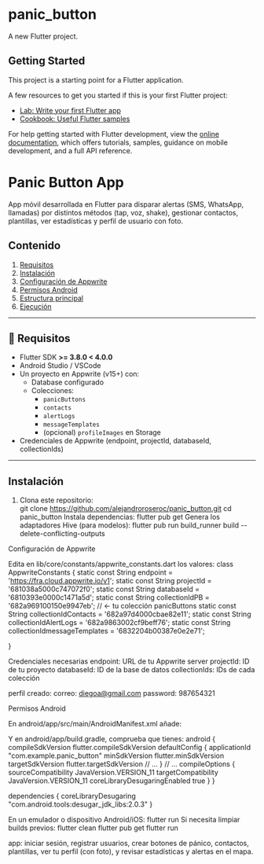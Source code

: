 # panic_button

A new Flutter project.

## Getting Started

This project is a starting point for a Flutter application.

A few resources to get you started if this is your first Flutter project:

- [Lab: Write your first Flutter app](https://docs.flutter.dev/get-started/codelab)
- [Cookbook: Useful Flutter samples](https://docs.flutter.dev/cookbook)

For help getting started with Flutter development, view the
[online documentation](https://docs.flutter.dev/), which offers tutorials,
samples, guidance on mobile development, and a full API reference.






# Panic Button App

App móvil desarrollada en Flutter para disparar alertas (SMS, WhatsApp, llamadas) por distintos métodos (tap, voz, shake), gestionar contactos, plantillas, ver estadísticas y perfil de usuario con foto.



## Contenido

1. [Requisitos](#-requisitos)  
2. [Instalación](#-instalación)  
3. [Configuración de Appwrite](#-configuración-de-appwrite)  
4. [Permisos Android](#-permisos-android)  
5. [Estructura principal](#-estructura-principal)  
6. [Ejecución](#%EF%B8%8F-ejecución)  

---

## 🎯 Requisitos

- Flutter SDK **>= 3.8.0 < 4.0.0**  
- Android Studio / VSCode  
- Un proyecto en Appwrite (v15+) con:
  - Database configurado  
  - Colecciones:
    - `panicButtons`
    - `contacts`
    - `alertLogs`
    - `messageTemplates`
    - (opcional) `profileImages` en Storage  
- Credenciales de Appwrite (endpoint, projectId, databaseId, collectionIds)

---

##  Instalación

1. Clona este repositorio:  
   git clone https://github.com/alejandroroseroc/panic_button.git
   cd panic_button
Instala dependencias:
flutter pub get
Genera los adaptadores Hive (para modelos):
flutter pub run build_runner build --delete-conflicting-outputs


Configuración de Appwrite

Edita en lib/core/constants/appwrite_constants.dart los valores:
class AppwriteConstants {
  static const String endpoint       = 'https://fra.cloud.appwrite.io/v1';
  static const String projectId      = '681038a5000c747072f0';
  static const String databaseId     = '6810393e0000c1471a5d';
  static const String collectionIdPB = '682a969100150e9947eb';  // <- tu colección panicButtons
  static const String collectionIdContacts = '682a97d4000cbae82e11';
  static const String collectionIdAlertLogs = '682a9863002cf9beff76';
  static const String collectionIdmessageTemplates = '6832204b00387e0e2e71';

  
}

Credenciales necesarias
endpoint: URL de tu Appwrite server
projectId: ID de tu proyecto
databaseId: ID de la base de datos
collectionIds: IDs de cada colección

perfil creado:
correo: diegoa@gmail.com 
password: 987654321

Permisos Android

En android/app/src/main/AndroidManifest.xml añade:
<uses-permission android:name="android.permission.SEND_SMS"/>
<uses-permission android:name="android.permission.CALL_PHONE"/>
<uses-permission android:name="android.permission.RECORD_AUDIO"/>

<queries>
  <intent>
    <action android:name="android.intent.action.SENDTO"/>
    <data android:scheme="sms"/>
  </intent>
  <intent>
    <action android:name="android.intent.action.DIAL"/>
    <data android:scheme="tel"/>
  </intent>
</queries>

Y en android/app/build.gradle, comprueba que tienes:
android {
    compileSdkVersion flutter.compileSdkVersion
    defaultConfig {
        applicationId "com.example.panic_button"
        minSdkVersion flutter.minSdkVersion
        targetSdkVersion flutter.targetSdkVersion
        // ...
    }
    // ...
    compileOptions {
        sourceCompatibility JavaVersion.VERSION_11
        targetCompatibility JavaVersion.VERSION_11
        coreLibraryDesugaringEnabled true
    }
}

dependencies {
    coreLibraryDesugaring "com.android.tools:desugar_jdk_libs:2.0.3"
}




En un emulador o dispositivo Android/iOS:
flutter run
Si necesita limpiar builds previos:
flutter clean
flutter pub get
flutter run

app: iniciar sesión, registrar usuarios, crear botones de pánico, contactos, plantillas, ver tu perfil (con foto), y revisar estadísticas y alertas en el mapa.